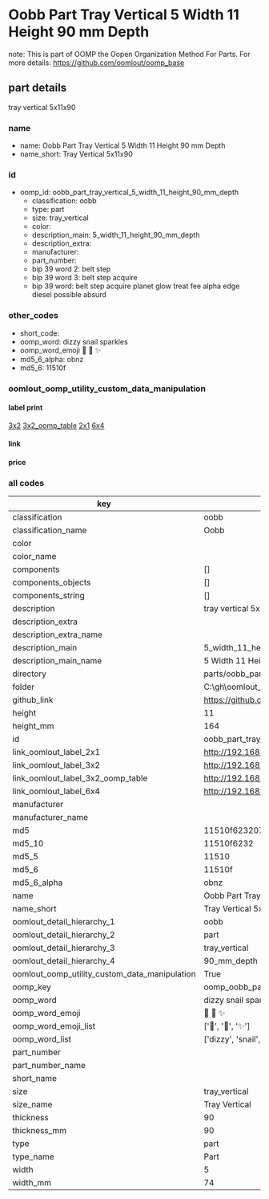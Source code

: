# Oobb Part Tray Vertical 5 Width 11 Height 90 mm Depth  

note: This is part of OOMP the Oopen Organization Method For Parts. For more details: https://github.com/oomlout/oomp_base

##  part details
  



tray vertical 5x11x90



### name
* name: Oobb Part Tray Vertical 5 Width 11 Height 90 mm Depth
* name_short: Tray Vertical 5x11x90 
### id
* oomp_id: oobb_part_tray_vertical_5_width_11_height_90_mm_depth
  * classification: oobb
  * type: part
  * size: tray_vertical
  * color: 
  * description_main: 5_width_11_height_90_mm_depth
  * description_extra: 
  * manufacturer: 
  * part_number: 
  * bip 39 word 2: belt step
  * bip 39 word 3: belt step acquire
  * bip 39 word: belt step acquire planet glow treat fee alpha edge diesel possible absurd

### other_codes
* short_code: 
* oomp_word: dizzy snail sparkles
* oomp_word_emoji :dizzy: :snail: :sparkles:
* md5_6_alpha: obnz
* md5_6: 11510f






### oomlout_oomp_utility_custom_data_manipulation
#### label print
[3x2](http://192.168.1.245:1112/?label=oomp%20obnz)
[3x2_oomp_table](http://192.168.1.108:1112/?label=oomp%20obnz)
[2x1](http://192.168.1.242:1112/?label=oomp%20obnz)
[6x4](http://192.168.1.55:1112/?label=oomp%20obnz)    

#### link

                              

#### price







### all codes 
| key | value |  
| --- | --- |  
| classification | oobb |  
| classification_name | Oobb |  
| color |  |  
| color_name |  |  
| components | [] |  
| components_objects | [] |  
| components_string | [] |  
| description | tray vertical 5x11x90 |  
| description_extra |  |  
| description_extra_name |  |  
| description_main | 5_width_11_height_90_mm_depth |  
| description_main_name | 5 Width 11 Height 90 mm Depth |  
| directory | parts/oobb_part_tray_vertical_5_width_11_height_90_mm_depth |  
| folder | C:\gh\oomlout_oobb_version_4_generated_parts\parts\oobb_part_tray_vertical_5_width_11_height_90_mm_depth |  
| github_link | https://github.com/oomlout/oomlout_oomp_part_src/tree/main/parts/oobb_part_tray_vertical_5_width_11_height_90_mm_depth |  
| height | 11 |  
| height_mm | 164 |  
| id | oobb_part_tray_vertical_5_width_11_height_90_mm_depth |  
| link_oomlout_label_2x1 | http://192.168.1.242:1112/?label=oomp%20obnz |  
| link_oomlout_label_3x2 | http://192.168.1.245:1112/?label=oomp%20obnz |  
| link_oomlout_label_3x2_oomp_table | http://192.168.1.108:1112/?label=oomp%20obnz |  
| link_oomlout_label_6x4 | http://192.168.1.55:1112/?label=oomp%20obnz |  
| manufacturer |  |  
| manufacturer_name |  |  
| md5 | 11510f6232070a939f31ea5e047558a7 |  
| md5_10 | 11510f6232 |  
| md5_5 | 11510 |  
| md5_6 | 11510f |  
| md5_6_alpha | obnz |  
| name | Oobb Part Tray Vertical 5 Width 11 Height 90 mm Depth |  
| name_short | Tray Vertical 5x11x90  |  
| oomlout_detail_hierarchy_1 | oobb |  
| oomlout_detail_hierarchy_2 | part |  
| oomlout_detail_hierarchy_3 | tray_vertical |  
| oomlout_detail_hierarchy_4 | 90_mm_depth |  
| oomlout_oomp_utility_custom_data_manipulation | True |  
| oomp_key | oomp_oobb_part_tray_vertical_5_width_11_height_90_mm_depth |  
| oomp_word | dizzy snail sparkles |  
| oomp_word_emoji | :dizzy: :snail: :sparkles: |  
| oomp_word_emoji_list | [':dizzy:', ':snail:', ':sparkles:'] |  
| oomp_word_list | ['dizzy', 'snail', 'sparkles'] |  
| part_number |  |  
| part_number_name |  |  
| short_name |  |  
| size | tray_vertical |  
| size_name | Tray Vertical |  
| thickness | 90 |  
| thickness_mm | 90 |  
| type | part |  
| type_name | Part |  
| width | 5 |  
| width_mm | 74 |  
